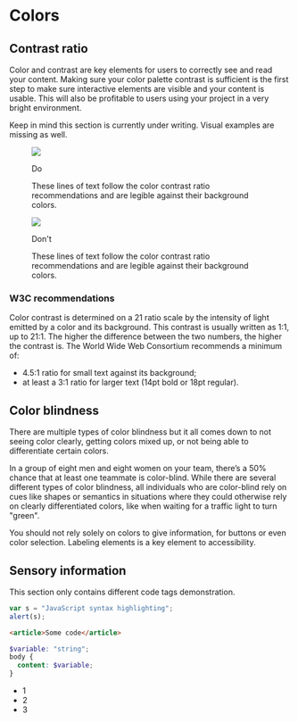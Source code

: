 # Colors

## Contrast ratio

Color and contrast are key elements for users to correctly see and read your content. Making sure your color palette contrast is sufficient is the first step to make sure interactive elements are visible and your content is usable. This will also be profitable to users using your project in a very bright environment.

Keep in mind this section is currently under writing. Visual examples are missing as well.

<div class="exemple">
  <figure>
    <div>
      <img aria-describedby="figure-1" src="@@webRoot/assets/img/doc-color-contrast-2.png" srcset="@@webRoot/assets/img/doc-color-contrast-2.png 1x, @@webRoot/assets/img/doc-color-contrast-2@2x.png 2x">
    </div>
    <figcaption id="figure-1">
      <p>Do</p>
      <p>These lines of text follow the color contrast ratio recommendations and are legible against their background colors.</p>
    </figcaption>
  </figure>
  <figure>
    <div>
      <img aria-describedby="figure-2" src="@@webRoot/assets/img/doc-color-contrast-1.png" srcset="@@webRoot/assets/img/doc-color-contrast-1.png 1x, @@webRoot/assets/img/doc-color-contrast-1@2x.png 2x">
    </div>
    <figcaption id="figure-2">
      <p>Don't</p>
      <p>These lines of text follow the color contrast ratio recommendations and are legible against their background colors.</p>
    </figcaption>
  </figure>
</div>


### W3C recommendations

Color contrast is determined on a 21 ratio scale by the intensity of light emitted by a color and its background. This contrast is usually written as 1:1, up to 21:1. The higher the difference between the two numbers, the higher the contrast is. The World Wide Web Consortium recommends a minimum of:

- 4.5:1 ratio for small text against its background;
- at least a 3:1 ratio for larger text (14pt bold or 18pt regular).

## Color blindness

There are multiple types of color blindness but it all comes down to not seeing color clearly, getting colors mixed up, or not being able to differentiate certain colors.

In a group of eight men and eight women on your team, there’s a 50% chance that at least one teammate is color-blind. While there are several different types of color blindness, all individuals who are color-blind rely on cues like shapes or semantics in situations where they could otherwise rely on clearly differentiated colors, like when waiting for a traffic light to turn "green".

You should not rely solely on colors to give information, for buttons or even color selection. Labeling elements is a key element to accessibility.

## Sensory information

This section only contains different code tags demonstration.

```javascript
var s = "JavaScript syntax highlighting";
alert(s);
```

```html
<article>Some code</article>
```

```scss
$variable: "string";
body {
  content: $variable;
}
```

- 1
- 2
- 3
